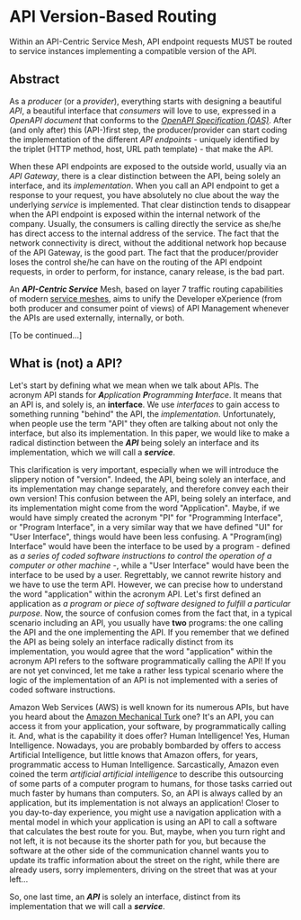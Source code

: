 # API Version-Based Routing

Within an API-Centric Service Mesh, API endpoint requests MUST be routed to service instances implementing a compatible version of the API.

## Abstract

As a _producer_ (or a _provider_), everything starts with designing a beautiful _API_, a beautiful interface that _consumers_ will love to use, expressed in a _OpenAPI document_ that conforms to the [_OpenAPI Specification (OAS)_](https://github.com/OAI/OpenAPI-Specification/tree/main/versions). After (and only after) this (API-)first step, the producer/provider can start coding the implementation of the different _API endpoints_ - uniquely identified by the triplet (HTTP method, host, URL path template) - that make the API.

When these API endpoints are exposed to the outside world, usually via an _API Gateway_, there is a clear distinction between the API, being solely an interface, and its _implementation_. When you call an API endpoint to get a response to your request, you have absolutely no clue about the way the underlying _service_ is implemented. That clear distinction tends to disappear when the API endpoint is exposed within the internal network of the company. Usually, the consumers is calling directly the service as she/he has direct access to the internal address of the service. The fact that the network connectivity is direct, without the additional network hop because of the API Gateway, is the good part. The fact that the producer/provider loses the control she/he can have on the routing of the API endpoint requests, in order to perform, for instance, canary release, is the bad part.

An **_API-Centric Service_** Mesh, based on layer 7 traffic routing capabilities of modern [service meshes](https://servicemesh.es/), aims to unify the Developer eXperience (from both producer and consumer point of views) of API Management whenever the APIs are used externally, internally, or both.

[To be continued...]

## What is (not) a API?

Let's start by defining what we mean when we talk about APIs. The acronym API stands for _**A**pplication_ _**P**rogramming_ _**I**nterface_. It means that an API is, and solely is, an **interface**. We use _interfaces_ to gain access to something running "behind" the API, the _implementation_. Unfortunately, when people use the term "API" they often are talking about not only the interface, but also its implementation. In this paper, we would like to make a radical distinction between the **_API_** being solely an interface and its implementation, which we will call a **_service_**.

This clarification is very important, especially when we will introduce the slippery notion of "version". Indeed, the API, being solely an interface, and its implementation may change separately, and therefore convey each their own version! This confusion between the API, being solely an interface, and its implementation might come from the word "Application". Maybe, if we would have simply created the acronym "PI" for "Programming Interface", or "Program Interface", in a very similar way that we have defined "UI" for "User Interface", things would have been less confusing. A "Program(ing) Interface" would have been the interface to be used by a program - defined as _a series of coded software instructions to control the operation of a computer or other machine_ -, while a "User Interface" would have been the interface to be used by a user. Regrettably, we cannot rewrite history and we have to use the term API. However, we can precise how to understand the word "application" within the acronym API. Let's first defined an application as _a program or piece of software designed to fulfill a particular purpose_. Now, the source of confusion comes from the fact that, in a typical scenario including an API, you usually have **two** programs: the one calling the API and the one implementing the API. If you remember that we defined the API as being solely an interface radically distinct from its implementation, you would agree that the word "application" within the acronym API refers to the software programmatically calling the API! If you are not yet convinced, let me take a rather less typical scenario where the logic of the implementation of an API is not implemented with a series of coded software instructions.

Amazon Web Services (AWS) is well known for its numerous APIs, but have you heard about the [Amazon Mechanical Turk](https://www.mturk.com/) one? It's an API, you can access it from your application, your software, by programmatically calling it. And, what is the capability it does offer? Human Intelligence! Yes, Human Intelligence. Nowadays, you are probably bombarded by offers to access Artificial Intelligence, but little knows that Amazon offers, for years, programmatic access to Human Intelligence. Sarcastically, Amazon even coined the term _artificial artificial intelligence_ to describe this outsourcing of some parts of a computer program to humans, for those tasks carried out much faster by humans than computers. So, an API is always called by an application, but its implementation is not always an application! Closer to you day-to-day experience, you might use a navigation application with a mental model in which your application is using an API to call a software that calculates the best route for you. But, maybe, when you turn right and not left, it is not because its the shorter path for you, but because the software at the other side of the communication channel wants you to update its traffic information about the street on the right, while there are already users, sorry implementers, driving on the street that was at your left...

So, one last time, an **_API_** is solely an interface, distinct from its implementation that we will call a **_service_**.